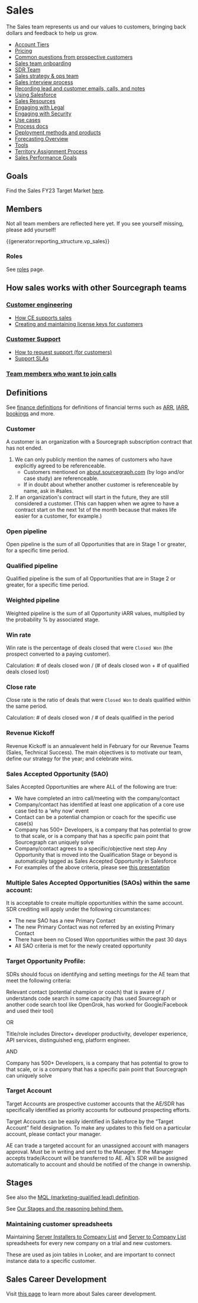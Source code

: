 # Sales

The Sales team represents us and our values to customers, bringing back dollars and feedback to help us grow.

- [Account Tiers](https://docs.google.com/document/d/14420oruJWMLKj67ObZiDzRK5GpHmRWXDjlDbH7L6T00/edit?ts=5f7e4023#heading=h.qdguquy7dt7i)
- [Pricing](https://about.sourcegraph.com/pricing)
- [Common questions from prospective customers](tools/common_customer_questions.md)
- [Sales team onboarding](onboarding/index.md)
- [SDR Team](sdrteam/index.md)
- [Sales strategy & ops team](sales-ops/index.md)
- [Sales interview process](hiring/index.md)
- [Recording lead and customer emails, calls, and notes](tools/records.md)
- [Using Salesforce](tools/salesforce.md)
- [Sales Resources](tools/salesresources.md)
- [Engaging with Legal](process/saleslegal.md)
- [Engaging with Security](process/salessecurity.md)
- [Use cases](../../strategy-goals/strategy/index.md#use-cases)
- [Process docs](process/index.md)
- [Deployment methods and products](./sales-enablement/deployment-methods-and-products.md)
- [Forecasting Overview](forecasting.md)
- [Tools](tools/index.md)
- [Territory Assignment Process](https://docs.google.com/document/d/1XMU4thPPfMcSJJMsQlRDl7a_KbAxX0FXo3QLqLutoc4/edit?usp=sharing)
- [Sales Performance Goals](sales-performance-goals.md)

## Goals

Find the Sales FY23 Target Market [here](https://docs.google.com/document/d/1w35Nnmc_yQCbweHdTWLiP8lX_D0onl4OrmWJZaRsl7s/edit).

## Members

Not all team members are reflected here yet. If you see yourself missing, please add yourself!

{{generator:reporting_structure.vp_sales}}

### Roles

See [roles](roles/index.md) page.

## How sales works with other Sourcegraph teams

### [Customer engineering](../technical-success/support/index.md)

- [How CE supports sales](../technical-success/ce/team-culture#sales)
- [Creating and maintaining license keys for customers](../technical-success/ce/process/license_keys.md)

### [Customer Support](../technical-success/support/index.md)

- [How to request support (for customers)](../technical-success/support/index.md#how-to-get-support-for-customers)
- [Support SLAs](../technical-success/support/index.md#slas)

### [Team members who want to join calls](onboarding/joining_customer_calls.md)

## Definitions

See [finance definitions](../finance/index.md#definitions) for definitions of financial terms such as [ARR](../finance/index.md#ARR), [IARR](../finance/index.md#IARR), [bookings](../finance/index.md#booking) and more.

### Customer

A customer is an organization with a Sourcegraph subscription contract that has not ended.

1. We can only publicly mention the names of customers who have explicitly agreed to be referenceable.
   - Customers mentioned on [about.sourcegraph.com](https://about.sourcegraph.com/) (by logo and/or case study) are referenceable.
   - If in doubt about whether another customer is referenceable by name, ask in #sales.
1. If an organization's contract will start in the future, they are still considered a customer. (This can happen when we agree to have a contract start on the next 1st of the month because that makes life easier for a customer, for example.)

### Open pipeline

Open pipeline is the sum of all Opportunities that are in Stage 1 or greater, for a specific time period.

### Qualified pipeline

Qualified pipeline is the sum of all Opportunities that are in Stage 2 or greater, for a specific time period.

### Weighted pipeline

Weighted pipeline is the sum of all Opportunity iARR values, multiplied by the probability % by associated stage.

### Win rate

Win rate is the percentage of deals closed that were `Closed Won` (the prospect converted to a paying customer).

Calculation: # of deals closed won / (# of deals closed won + # of qualified deals closed lost)

### Close rate

Close rate is the ratio of deals that were `Closed Won` to deals qualified within the same period.

Calculation: # of deals closed won / # of deals qualified in the period

### Revenue Kickoff

Revenue Kickoff is an annualevent held in February for our Revenue Teams (Sales, Technical Success). The main objectives is to motivate our team, define our strategy for the year; and celebrate wins.

### Sales Accepted Opportunity (SAO)

Sales Accepted Opportunities are where ALL of the following are true:

- We have completed an intro call/meeting with the company/contact
- Company/contact has identified at least one application of a core use case tied to a ‘why now’ event
- Contact can be a potential champion or coach for the specific use case(s)
- Company has 500+ Developers, is a company that has potential to grow to that scale, or is a company that has a specific pain point that Sourcegraph can uniquely solve
- Company/contact agrees to a specific/objective next step
  Any Opportunity that is moved into the Qualification Stage or beyond is automatically tagged as Sales Accepted Opportunity in Salesforce
- For examples of the above criteria, please see [this presentation](https://docs.google.com/presentation/d/1pfQSZdoN9rbKidx8lfaDO8-G6PRyQ3X5f2aynvw2FRE/edit?usp=sharing)

### Multiple Sales Accepted Opportunities (SAOs) within the same account:

It is acceptable to create multiple opportunities within the same account. SDR crediting will apply under the following circumstances:

- The new SAO has a new Primary Contact
- The new Primary Contact was not referred by an existing Primary Contact
- There have been no Closed Won opportunities within the past 30 days
- All SAO criteria is met for the newly created opportunity

### Target Opportunity Profile:

SDRs should focus on identifying and setting meetings for the AE team that meet the following criteria:

Relevant contact (potential champion or coach) that is aware of / understands code search in some capacity (has used Sourcegraph or another code search tool like OpenGrok, has worked for Google/Facebook and used their tool)

OR

Title/role includes Director+ developer productivity, developer experience, API services, distinguished eng, platform engineer.

AND

Company has 500+ Developers, is a company that has potential to grow to that scale, or is a company that has a specific pain point that Sourcegraph can uniquely solve

### Target Account

Target Accounts are prospective customer accounts that the AE/SDR has specifically identified as priority accounts for outbound prospecting efforts.

Target Accounts can be easily identified in Salesforce by the “Target Account” field designation. To make any updates to this field on a particular account, please contact your manager.

AE can trade a targeted account for an unassigned account with managers approval. Must be in writing and sent to the Manager.
If the Manager accepts trade/Account will be transferred to AE. AE’s SDR will be assigned automatically to account and should be notified of the change in ownership.

## Stages

See also the [MQL (marketing-qualified lead) definition](../marketing/index.md#mql).

See [Our Stages and the reasoning behind them.](https://docs.google.com/spreadsheets/d/1nhxUAkooEx1JZV4ZAwyN0Ck9BrK-VUzObNp_IRAf_OE/edit#gid=0)

### Maintaining customer spreadsheets

Maintaining [Server Installers to Company List](https://docs.google.com/spreadsheets/d/1Y2Z23-2uAjgIEITqmR_tC368OLLbuz12dKjEl4CMINA/edit?usp=sharing) and [Server to Company List](https://docs.google.com/spreadsheets/d/1wo_KQIcGrNGCWYKa6iHJ7MImJ_aI7GN12E-T21Es8TU/edit?usp=sharing) spreadsheets for every new company on a trial and new customers.

These are used as join tables in Looker, and are important to connect instance data to a specific customer.

## Sales Career Development

Visit [this page](career-development/index.md) to learn more about Sales career development.

